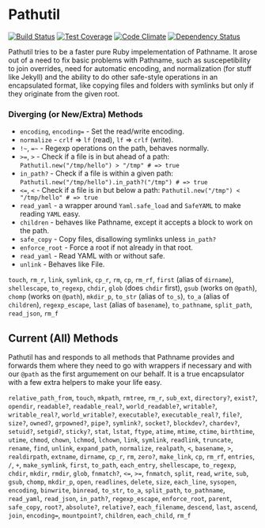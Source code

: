 # Pathutil

[![Build Status](https://travis-ci.org/envygeeks/pathutil.svg?branch=master)][travis]
[![Test Coverage](https://codeclimate.com/github/envygeeks/pathutil/badges/coverage.svg)][coverage]
[![Code Climate](https://codeclimate.com/github/envygeeks/pathutil/badges/gpa.svg)][codeclimate]
[![Dependency Status](https://gemnasium.com/envygeeks/pathutil.svg)][gemnasium]

[gemnasium]: https://gemnasium.com/envygeeks/pathutil
[codeclimate]: https://codeclimate.com/github/envygeeks/pathutil
[coverage]: https://codeclimate.com/github/envygeeks/pathutil/coverage
[travis]: https://travis-ci.org/envygeeks/pathutil

Pathutil tries to be a faster pure Ruby impelementation of Pathname.  It
arose out of a need to fix basic problems with Pathname, such as suscepetibility
to join overrides, need for automatic encoding, and normalization (for stuff
like Jekyll) and the ability to do other safe-style operations in an
encapsulated format, like copying files and folders with symlinks
but only if they originate from the given root.

### Diverging (or New/Extra) Methods

- `encoding`, `encoding=` - Set the read/write encoding.
- `normalize` - `crlf` => `lf` (read), `lf` => `crlf` (write).
- `!~`, `=~` - Regexp operations on the path, behaves normally.
- `>=`, `>` - Check if a file is in but ahead of a path: `Pathutil.new("/tmp/hello") > "/tmp" # => true`
- `in_path?` - Check if a file is within a given path: `Pathutil.new("/tmp/hello").in_path?("/tmp") # => true`
- `<=`, `<` - Check if a file is in but below a path: `Pathutil.new("/tmp") < "/tmp/hello" # => true`
- `read_yaml` - a wrapper around `Yaml.safe_load` and `SafeYAML` to make reading `YAML` easy.
- `children` - behaves like Pathname, except it accepts a block to work on the path.
- `safe_copy` - Copy files, disallowing symlinks unless `in_path?`
- `enforce_root` - Force a root if not already in that root.
- `read_yaml` - Read YAML with or without safe.
- `unlink` - Behaves like File.

`touch`, `rm_r`, `link`, `symlink`, `cp_r`, `rm`, `cp`, `rm_rf`, `first` (alias of `dirname`), `shellescape`, `to_regexp`, `chdir`, `glob` (does `chdir` first), `gsub` (works on `@path`), `chomp` (works on `@path`), `mkdir_p`, `to_str` (alias of `to_s`), `to_a` (alias of `children`), `regexp_escape`, `last` (alias of `basename`), `to_pathname`, `split_path`, `read_json`, `rm_f`

## Current (All) Methods

Pathutil has and responds to all methods that Pathname provides and forwards
them where they need to go with wrappers if necessary and with our `@path` as
the first argumement on our behalf.  It is a true encapsulator with a few
extra helpers to make your life easy.

`relative_path_from`, `touch`, `mkpath`, `rmtree`, `rm_r`, `sub_ext`, `directory?`, `exist?`, `opendir`, `readable?`, `readable_real?`, `world_readable?`, `writable?`, `writable_real?`, `world_writable?`, `executable?`, `executable_real?`, `file?`, `size?`, `owned?`, `grpowned?`, `pipe?`, `symlink?`, `socket?`, `blockdev?`, `chardev?`, `setuid?`, `setgid?`, `sticky?`, `stat`, `lstat`, `ftype`, `atime`, `mtime`, `ctime`, `birthtime`, `utime`, `chmod`, `chown`, `lchmod`, `lchown`, `link`, `symlink`, `readlink`, `truncate`, `rename`, `find`, `unlink`, `expand_path`, `normalize`, `realpath`, `<`, `basename`, `>`, `realdirpath`, `extname`, `dirname`, `cp_r`, `rm`, `zero?`, `make_link`, `cp`, `rm_rf`, `entries`, `/`, `+`, `make_symlink`, `first`, `to_path`, `each_entry`, `shellescape`, `to_regexp`, `chdir`, `mkdir`, `rmdir`, `glob`, `fnmatch?`, `<=`, `>=`, `fnmatch`, `split`, `read`, `write`, `sub`, `gsub`, `chomp`, `mkdir_p`, `open`, `readlines`, `delete`, `size`, `each_line`, `sysopen`, `encoding`, `binwrite`, `binread`, `to_str`, `to_a`, `split_path`, `to_pathname`, `read_yaml`, `read_json`, `in_path?`, `regexp_escape`, `enforce_root`, `parent`, `safe_copy`, `root?`, `absolute?`, `relative?`, `each_filename`, `descend`, `last`, `ascend`, `join`, `encoding=`, `mountpoint?`, `children`, `each_child`, `rm_f`
